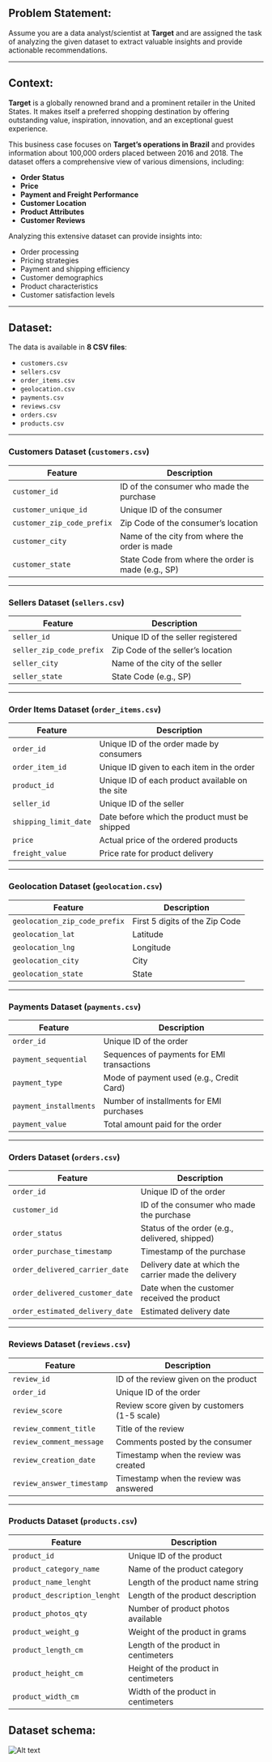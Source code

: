 ## Problem Statement:
Assume you are a data analyst/scientist at **Target** and are assigned the task of analyzing the given dataset to extract valuable insights and provide actionable recommendations.

---

## Context:
**Target** is a globally renowned brand and a prominent retailer in the United States. It makes itself a preferred shopping destination by offering outstanding value, inspiration, innovation, and an exceptional guest experience.

This business case focuses on **Target’s operations in Brazil** and provides information about 100,000 orders placed between 2016 and 2018. The dataset offers a comprehensive view of various dimensions, including:
- **Order Status**
- **Price**
- **Payment and Freight Performance**
- **Customer Location**
- **Product Attributes**
- **Customer Reviews**

Analyzing this extensive dataset can provide insights into:
- Order processing
- Pricing strategies
- Payment and shipping efficiency
- Customer demographics
- Product characteristics
- Customer satisfaction levels

---

## Dataset:
The data is available in **8 CSV files**:
- `customers.csv`
- `sellers.csv`
- `order_items.csv`
- `geolocation.csv`
- `payments.csv`
- `reviews.csv`
- `orders.csv`
- `products.csv`

---

### **Customers Dataset (`customers.csv`)**
| **Feature**                  | **Description**                                   |
|------------------------------|--------------------------------------------------|
| `customer_id`               | ID of the consumer who made the purchase          |
| `customer_unique_id`        | Unique ID of the consumer                         |
| `customer_zip_code_prefix`  | Zip Code of the consumer’s location               |
| `customer_city`             | Name of the city from where the order is made     |
| `customer_state`            | State Code from where the order is made (e.g., SP)|

---

### **Sellers Dataset (`sellers.csv`)**
| **Feature**                  | **Description**                                   |
|------------------------------|--------------------------------------------------|
| `seller_id`                 | Unique ID of the seller registered                |
| `seller_zip_code_prefix`    | Zip Code of the seller’s location                 |
| `seller_city`               | Name of the city of the seller                    |
| `seller_state`              | State Code (e.g., SP)                             |

---

### **Order Items Dataset (`order_items.csv`)**
| **Feature**                  | **Description**                                   |
|------------------------------|--------------------------------------------------|
| `order_id`                  | Unique ID of the order made by consumers          |
| `order_item_id`             | Unique ID given to each item in the order         |
| `product_id`                | Unique ID of each product available on the site   |
| `seller_id`                 | Unique ID of the seller                           |
| `shipping_limit_date`       | Date before which the product must be shipped     |
| `price`                     | Actual price of the ordered products              |
| `freight_value`             | Price rate for product delivery                  |

---

### **Geolocation Dataset (`geolocation.csv`)**
| **Feature**                  | **Description**                                   |
|------------------------------|--------------------------------------------------|
| `geolocation_zip_code_prefix`| First 5 digits of the Zip Code                   |
| `geolocation_lat`           | Latitude                                         |
| `geolocation_lng`           | Longitude                                        |
| `geolocation_city`          | City                                             |
| `geolocation_state`         | State                                            |

---

### **Payments Dataset (`payments.csv`)**
| **Feature**                  | **Description**                                   |
|------------------------------|--------------------------------------------------|
| `order_id`                  | Unique ID of the order                           |
| `payment_sequential`        | Sequences of payments for EMI transactions       |
| `payment_type`              | Mode of payment used (e.g., Credit Card)         |
| `payment_installments`      | Number of installments for EMI purchases         |
| `payment_value`             | Total amount paid for the order                  |

---

### **Orders Dataset (`orders.csv`)**
| **Feature**                  | **Description**                                   |
|------------------------------|--------------------------------------------------|
| `order_id`                  | Unique ID of the order                           |
| `customer_id`               | ID of the consumer who made the purchase         |
| `order_status`              | Status of the order (e.g., delivered, shipped)   |
| `order_purchase_timestamp`  | Timestamp of the purchase                        |
| `order_delivered_carrier_date` | Delivery date at which the carrier made the delivery |
| `order_delivered_customer_date` | Date when the customer received the product    |
| `order_estimated_delivery_date` | Estimated delivery date                      |

---

### **Reviews Dataset (`reviews.csv`)**
| **Feature**                  | **Description**                                   |
|------------------------------|--------------------------------------------------|
| `review_id`                 | ID of the review given on the product            |
| `order_id`                  | Unique ID of the order                           |
| `review_score`              | Review score given by customers (1-5 scale)      |
| `review_comment_title`      | Title of the review                              |
| `review_comment_message`    | Comments posted by the consumer                  |
| `review_creation_date`      | Timestamp when the review was created            |
| `review_answer_timestamp`   | Timestamp when the review was answered           |

---

### **Products Dataset (`products.csv`)**
| **Feature**                  | **Description**                                   |
|------------------------------|--------------------------------------------------|
| `product_id`                | Unique ID of the product                         |
| `product_category_name`     | Name of the product category                     |
| `product_name_lenght`       | Length of the product name string                |
| `product_description_lenght`| Length of the product description                |
| `product_photos_qty`        | Number of product photos available               |
| `product_weight_g`          | Weight of the product in grams                   |
| `product_length_cm`         | Length of the product in centimeters             |
| `product_height_cm`         | Height of the product in centimeters             |
| `product_width_cm`          | Width of the product in centimeters              |


## Dataset schema:

![Alt text](https://lh6.googleusercontent.com/ps0KE3yQqTKCax3okKC1E_A8XZ5HF7-B-ur36wk2pgoCpSEidBkUglQOpJ_K8XubsOrxR7aavukqYrZaSL1KcYUk4W4fpjdmdXjIW8dZ9Jh2zekC74LroDR90kJnE0pZk56mytqMfvxbd08PdA)
